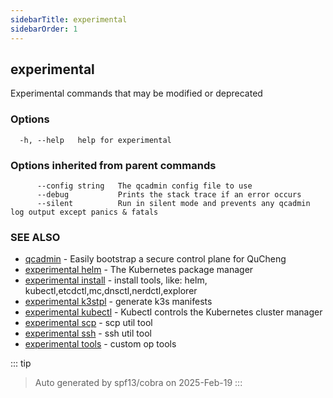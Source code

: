 ```yaml
---
sidebarTitle: experimental
sidebarOrder: 1
---
```


## experimental

Experimental commands that may be modified or deprecated

### Options

```
  -h, --help   help for experimental
```

### Options inherited from parent commands

```
      --config string   The qcadmin config file to use
      --debug           Prints the stack trace if an error occurs
      --silent          Run in silent mode and prevents any qcadmin log output except panics & fatals
```

### SEE ALSO

* [qcadmin](../qcadmin.md)	 - Easily bootstrap a secure control plane for QuCheng
* [experimental helm](experimental_helm.md)	 - The Kubernetes package manager
* [experimental install](experimental_install.md)	 - install tools, like: helm, kubectl,etcdctl,mc,dnsctl,nerdctl,explorer
* [experimental k3stpl](experimental_k3stpl.md)	 - generate k3s manifests
* [experimental kubectl](experimental_kubectl.md)	 - Kubectl controls the Kubernetes cluster manager
* [experimental scp](experimental_scp.md)	 - scp util tool
* [experimental ssh](experimental_ssh.md)	 - ssh util tool
* [experimental tools](experimental_tools.md)	 - custom op tools

::: tip
>Auto generated by spf13/cobra on 2025-Feb-19
:::